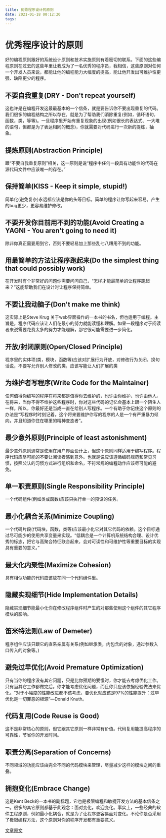```yaml
---
title: 优秀程序设计的原则
date: 2021-01-18 00:12:20
tags:
---
```


# 优秀程序设计的原则

好的编程原则跟好的系统设计原则和技术实施原则有着密切的联系。下面的这些编程原则在过去的这些年里让我成为了一名优秀的程序员，我相信，这些原则对任何一个开发人员来说，都能让他的编程能力大幅度的提高，能让他开发出可维护性更强、缺陷更少的程序。

<!-- more -->

## **不要自我重复(DRY - Don't repeat yourself)**
这也许是在编程开发这最最基本的一个信条，就是要告诉你不要出现重复的代码。我们很多的编程结构之所以存在，就是为了帮助我们消除重复(例如，循环语句，函数，类，等等)。一旦程序里开始有重复现象的出现(例如很长的表达式、一大堆的语句，但都是为了表达相同的概念)，你就需要对代码进行一次新的提炼，抽象。

## **提炼原则(Abstraction Principle)**

跟“不要自我重复原则”相关，这一原则是说“程序中任何一段具有功能性的代码在源代码文件中应该唯一的存在。”

## **保持简单(KISS - Keep it simple, stupid!)**

简单化(避免复杂)永远都应该是你的头等目标。简单的程序让你写起来容易，产生的bug更少，更容易维护修改。

## **不要开发你目前用不到的功能(Avoid Creating a YAGNI - You aren't going to need it)**

除非你真正需要用到它，否则不要轻易加上那些乱七八糟用不到的功能。

## **用最简单的方法让程序跑起来(Do the simplest thing that could possibly work)**

在开发时有个非常好的问题你需要问问自己，“怎样才能最简单的让程序跑起来？”这能帮助我们在设计时让程序保持简单。

## **不要让我动脑子(Don't make me think)**

这实际上是Steve Krug 关于web界面操作的一本书的书名，但也适用于编程。主旨是，程序代码应该让人们花最小的努力就能读懂和理解。如果一段程序对于阅读者来说需要花费太多的努力才能理解，那它很可能需要进一步简化。

## **开放/封闭原则(Open/Closed Principle)**

程序里的实体项(类，模块，函数等)应该对扩展行为开放，对修改行为关闭。换句话说，不要写允许别人修改的类，应该写能让人们扩展的类

## **为维护者写程序(Write Code for the Maintainer)**

任何值得你编写的程序在将来都是值得你去维护的，也许由你维护，也许由他人。在将来，当你不得不维护这些程序时，你对这些代码的记忆会基本上跟一个陌生人一样，所以，你最好还是当成一直在给别人写程序。一个有助于你记住这个原则的办法是“写程序时时刻记着，这个将来要维护你写的程序的人是一个有严重暴力倾向，并且知道你住在哪里的精神变态者”。

## **最少意外原则(Principle of least astonishment)**

最少意外原则通常是使用在用户界面设计上，但这个原则同样适用于编写程序。程序代码应尽可能的不要让阅读者感到意外。也就是说应该遵循编码规范和常见习惯，按照公认的习惯方式进行组织和命名，不符常规的编程动作应该尽可能的避免。

## **单一职责原则(Single Responsibility Principle)**

一个代码组件(例如类或函数)应该只执行单一的预设的任务。

## **最小化耦合关系(Minimize Coupling)**

一个代码片段(代码块，函数，类等)应该最小化它对其它代码的依赖。这个目标通过尽可能少的使用共享变量来实现。“低耦合是一个计算机系统结构合理、设计优秀的标志，把它与高聚合特征联合起来，会对可读性和可维护性等重要目标的实现具有重要的意义。”

## **最大化内聚性(Maximize Cohesion)**

具有相似功能的代码应该放在同一个代码组件里。

## **隐藏实现细节(Hide Implementation Details)**

隐藏实现细节能最小化你在修改程序组件时产生的对那些使用这个组件的其它程序模块的影响。

## **笛米特法则(Law of Demeter)**

程序组件应该只跟它的直系亲属有关系(例如继承类，内包含的对象，通过参数入口传入的对象等。)

## **避免过早优化(Avoid Premature Optimization)**

只有当你的程序没有其它问题，只是比你预期的要慢时，你才能去考虑优化工作。只有当其它工作都做完后，你才能考虑优化问题，而且你只应该依据经验做法来优化。“对于小幅度的性能改进都不该考虑，要优化就应该是97%的性能提升：过早优化是一切罪恶的根源”—Donald Knuth。

## **代码复用(Code Reuse is Good)**

这不是非常核心的原则，但它跟其它原则一样非常有价值。代码复用能提高程序的可靠性，节省你的开发时间。

## **职责分离(Separation of Concerns)**

不同领域的功能应该由完全不同的代码模块来管理，尽量减少这样的模块之间的重叠。

## **拥抱变化(Embrace Change)**

这是Kent Beck的一本书的副标题，它也是极限编程和敏捷开发方法的基本信条之一。很多的其它原则都基于此观念：面对变化，欢迎变化。事实上，一些经典的软件工程原则，例如最小化耦合，就是为了让程序更容易面对变化。不论你是否采用了极限编程方法，这个原则对你的程序开发都有重要意义。


[文章原文](https://www.artima.com/weblogs/viewpost.jsp?thread=331531)